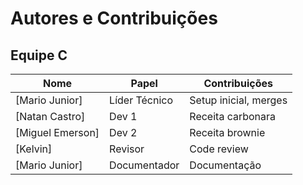 # Autores e Contribuições

## Equipe C

| Nome | Papel | Contribuições |
|------|-------|---------------|
| [Mario Junior] | Líder Técnico | Setup inicial, merges |
| [Natan Castro] | Dev 1 | Receita carbonara |
| [Miguel Emerson] | Dev 2 | Receita brownie |
| [Kelvin] | Revisor | Code review |
| [Mario Junior] | Documentador | Documentação |